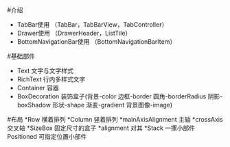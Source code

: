 #介绍
* TabBar使用 （TabBar，TabBarView，TabController）
* Drawer使用 （DrawerHeader，ListTile）
* BottomNavigationBar使用 （BottomNavigationBarItem）

#基础部件
* Text 文字与文字样式
* RichText 行内多样式文字
* Container 容器
* BoxDecoration 装饰盒子(背景-color 边框-border 圆角-borderRadius 阴影-boxShadow 形状-shape 渐变-gradient 背景图像-image)

#布局
*Row 横着排列
*Column 竖着排列
*mainAxisAlignment 主轴
*crossAxis 交叉轴
*SizeBox 固定尺寸的盒子
*alignment 对其
*Stack 一摞小部件  Positioned 可指定位置小部件